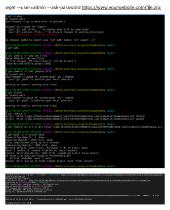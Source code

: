 wget --user=admin --ask-password https://www.yourwebsite.com/file.zip;

![img.png](img.png)

![img_1.png](img_1.png)
